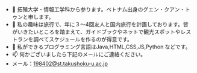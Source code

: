 - 👋 拓殖大学・情報工学科から参ります。ベトナム出身のグエン・クアン・トゥンと申します。
- 👀 私の趣味は旅行で、年に３～4回友人と国内旅行を計画しております。皆がいきたいところを踏まえて、ガイドブックやネットで観光スポットやレストランを調べてスケジュールを作るのが得意です。
- 🌱 私ができるプログラミング言語はJava,HTML,CSS,JS,Python などです。
- 📫 何かございましたら下記のメールにご連絡ください。
- メール：198402@st.takushoku-u.ac.jp

<!---
G984022019/G984022019 is a ✨ special ✨ repository because its `README.md` (this file) appears on your GitHub profile.
You can click the Preview link to take a look at your changes.
--->
